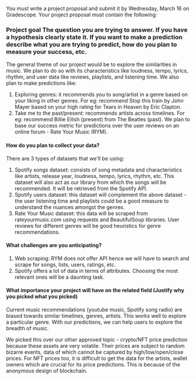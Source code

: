You must write a project proposal and submit it by Wednesday, March 16 on Gradescope. Your  project proposal must contain the following:

###	Project goal The question you are trying to answer. If you have a hypothesis clearly state it. If you want to make a prediction describe what you are trying to predict, how do you plan to measure your success, etc.

The general theme of our project would be to explore the similarities in music. We plan to do so with its characteristics like loudness, tempo, lyrics, rhythm, and user data like reviews, playlists, and listening time.
We also plan to make predictions like:
1. Exploring genres: it recommends you to song/artist in a genre based on your liking in other genres. For eg: recommend Stop this train by John Mayer based on your high rating for Tears in Heaven by Eric Clapton.
2. Take me to the past/present: recommends artists across timelines. For eg: recommend Billie Eilish (present) from The Beatles (past).
We plan to base our success metric for predictions over the user reviews on an online forum - Rate Your Music (RYM).

####	How do you plan to collect your data?

There are 3 types of datasets that we'll be using:
1. Spotify songs dataset: consists of song metadata and characteristics like artists, release year, loudness, tempo, lyrics, rhythm, etc. This dataset will also act as our library from which the songs will be recommended. It will be retrieved from the Spotify API.
2. Spotify users dataset: this dataset will complement the above dataset - the user listening time and playlists could be a good measure to understand the nuances amongst the genres.
3. Rate Your Music dataset: this data will be scraped from rateyourmusic.com using requests and BeautifulSoup libraries. User reviews for different genres will be good heuristics for genre recommendations.

####	What challenges are you anticipating?

1. Web scraping: RYM does not offer API hence we will have to search and scrape for songs, lists, users, ratings, etc.
2. Spotify offers a lot of data in terms of attributes. Choosing the most relevant ones will be a daunting task.

####	What importance your project will have on the related field (Justify why you picked what you picked)

Current music recommendations (youtube music, Spotify song radio) are biased towards similar timelines, genres, artists. This works well to explore a particular genre. With our predictions, we can help users to explore the breadth of music.

We picked this over our other approved topic - crypto/NFT price prediction because these assets are very volatile. Their prices are subject to random bizarre events, data of which cannot be captured by high/low/open/close prices. For NFT prices too, it is difficult to get the data for the artists, wallet owners which are crucial for its price predictions. This is because of the anonymous design of blockchain. 